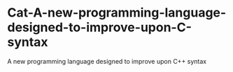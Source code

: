 # Cat-A-new-programming-language-designed-to-improve-upon-C-syntax
A new programming language designed to improve upon C++ syntax
